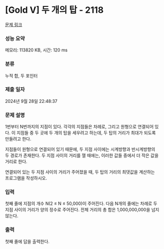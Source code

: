 # [Gold V] 두 개의 탑 - 2118 

[문제 링크](https://www.acmicpc.net/problem/2118) 

### 성능 요약

메모리: 113820 KB, 시간: 120 ms

### 분류

누적 합, 두 포인터

### 제출 일자

2024년 9월 28일 22:48:37

### 문제 설명

<p>1번부터 N번까지의 지점이 있다. 각각의 지점들은 차례로, 그리고 원형으로 연결되어 있다. 이 지점들 중 두 곳에 두 개의 탑을 세우려고 하는데, 두 탑의 거리가 최대가 되도록 만들려고 한다.</p>

<p>지점들이 원형으로 연결되어 있기 때문에, 두 지점 사이에는 시계방향과 반시계방향의 두 경로가 존재한다. 두 지점 사이의 거리를 잴 때에는, 이러한 값들 중에서 더 작은 값을 거리로 한다.</p>

<p>연결되어 있는 두 지점 사이의 거리가 주어졌을 때, 두 탑의 거리의 최댓값을 계산하는 프로그램을 작성하시오.</p>

### 입력 

 <p>첫째 줄에 지점의 개수 N(2 ≤ N ≤ 50,000)이 주어진다. 다음 N개의 줄에는 차례로 두 지점 사이의 거리가 양의 정수로 주어진다. 전체 거리의 총 합은 1,000,000,000을 넘지 않는다.</p>

### 출력 

 <p>첫째 줄에 답을 출력한다.</p>

